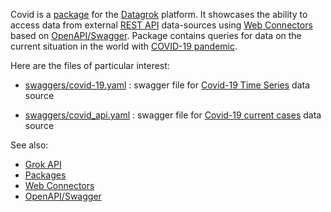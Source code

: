 Covid is a [package](https://datagrok.ai/help/develop/develop#packages) for the [Datagrok](https://datagrok.ai) platform.
It showcases the ability to access data from external [REST API](https://en.wikipedia.org/wiki/Representational_state_transfer) 
data-sources using [Web Connectors](https://datagrok.ai/help/access/connectors/web) based on [OpenAPI/Swagger](https://swagger.io/).
Package contains queries for data on the current situation in the world with [COVID-19 pandemic](https://en.wikipedia.org/wiki/COVID-19_pandemic).

Here are the files of particular interest:

* [swaggers/covid-19.yaml](https://github.com/datagrok-ai/public/blob/master/packages/Covid/swaggers/covid-19.yaml)
  : swagger file for [Covid-19 Time Series](https://data.humdata.org/) data source
  
* [swaggers/covid_api.yaml](hhttps://github.com/datagrok-ai/public/blob/master/packages/Covid/swaggers/covid_api.yaml)
  : swagger file for [Covid-19 current cases](https://corona.lmao.ninja/) data source


See also: 
  * [Grok API](https://datagrok.ai/help/develop/grok-api)
  * [Packages](https://datagrok.ai/help/develop/develop#packages)
  * [Web Connectors](https://datagrok.ai/help/access/connectors/web)
  * [OpenAPI/Swagger](https://swagger.io/)
